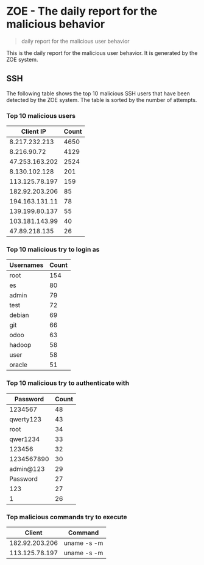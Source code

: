 # ZOE - The daily report for the malicious behavior

> daily report for the malicious user behavior

This is the daily report for the malicious user behavior. It is generated by the ZOE system.

## SSH

The following table shows the top 10 malicious SSH users that have been detected by the ZOE
system. The table is sorted by the number of attempts.

### Top 10 malicious users

| Client IP | Count    |
|-----------|----------|
| 8.217.232.213 | 4650 |
| 8.216.90.72 | 4129 |
| 47.253.163.202 | 2524 |
| 8.130.102.128 | 201 |
| 113.125.78.197 | 159 |
| 182.92.203.206 | 85 |
| 194.163.131.11 | 78 |
| 139.199.80.137 | 55 |
| 103.181.143.99 | 40 |
| 47.89.218.135 | 26 |

### Top 10 malicious try to login as

| Usernames | Count    |
|-----------|----------|
| root | 154 |
| es | 80 |
| admin | 79 |
| test | 72 |
| debian | 69 |
| git | 66 |
| odoo | 63 |
| hadoop | 58 |
| user | 58 |
| oracle | 51 |

### Top 10 malicious try to authenticate with

| Password | Count    |
|-----------|----------|
| 1234567 | 48 |
| qwerty123 | 43 |
| root | 34 |
| qwer1234 | 33 |
| 123456 | 32 |
| 1234567890 | 30 |
| admin@123 | 29 |
| Password | 27 |
| 123 | 27 |
| 1 | 26 |

### Top malicious commands try to execute

| Client | Command |
|--------|---------|
| 182.92.203.206 | uname -s -m |
| 113.125.78.197 | uname -s -m |
